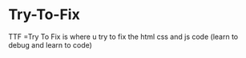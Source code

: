 # Try-To-Fix
TTF =Try To Fix is where u try to fix the html css and js code (learn to debug and learn to code)
